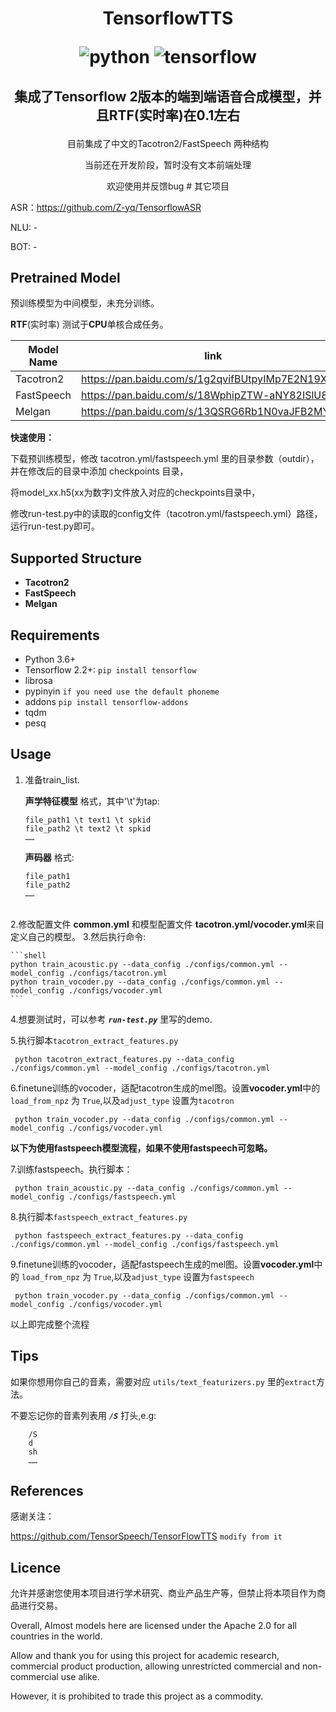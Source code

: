 <h1 align="center">
<p>TensorflowTTS</p>
<p align="center">
<img alt="python" src="https://img.shields.io/badge/python-%3E%3D3.6-blue">
<img alt="tensorflow" src="https://img.shields.io/badge/tensorflow-%3E%3D2.2.0-orange">
</p>
</h1>
<h2 align="center">
<p>集成了Tensorflow 2版本的端到端语音合成模型，并且RTF(实时率)在0.1左右</p>
</h2>
<p align="center">
目前集成了中文的Tacotron2/FastSpeech 两种结构
</p>
<p align="center">
当前还在开发阶段，暂时没有文本前端处理
</p>
<p align="center">
欢迎使用并反馈bug
# 其它项目

ASR：https://github.com/Z-yq/TensorflowASR

NLU:  -

BOT:  -

## Pretrained Model

预训练模型为中间模型，未充分训练。

**RTF**(实时率) 测试于**CPU**单核合成任务。 


Model Name| link                                          |code       |Params Size|RTF|
----------|-----------------------------------------------|-----------|---------|-----|
Tacotron2|https://pan.baidu.com/s/1g2qvifBUtpyIMp7E2N19Xw|wfwv| 34M|0.114|
FastSpeech|https://pan.baidu.com/s/18WphipZTW-aNY82ISlU8Nw|tjru| 28M|0.056|
Melgan|https://pan.baidu.com/s/13QSRG6Rb1N0vaJFB2MYiGg|r6e3|24M|0.02|


**快速使用：**

下载预训练模型，修改 tacotron.yml/fastspeech.yml 里的目录参数（outdir），并在修改后的目录中添加 checkpoints 目录，

将model_xx.h5(xx为数字)文件放入对应的checkpoints目录中，

修改run-test.py中的读取的config文件（tacotron.yml/fastspeech.yml）路径，运行run-test.py即可。


## Supported Structure
-  **Tacotron2**
-  **FastSpeech**
-  **Melgan**


## Requirements

-   Python 3.6+
-   Tensorflow 2.2+: `pip install tensorflow`
-   librosa
-   pypinyin `if you need use the default phoneme`
-   addons `pip install tensorflow-addons`
-   tqdm
-   pesq

## Usage

1. 准备train_list.


    **声学特征模型** 格式，其中'\t'为tap:
    
    ```text
    file_path1 \t text1 \t spkid
    file_path2 \t text2 \t spkid
    ……
    ```
    
    **声码器** 格式:
    ```text
    file_path1
    file_path2
    ……
    ```


​        
2.修改配置文件 **common.yml** 和模型配置文件 **tacotron.yml/vocoder.yml**来自定义自己的模型。
3.然后执行命令:

    ```shell
    python train_acoustic.py --data_config ./configs/common.yml --model_config ./configs/tacotron.yml
    python train_vocoder.py --data_config ./configs/common.yml --model_config ./configs/vocoder.yml
    ```

4.想要测试时，可以参考 **_`run-test.py`_** 里写的demo.


5.执行脚本`tacotron_extract_features.py`
   ```shell
    python tacotron_extract_features.py --data_config ./configs/common.yml --model_config ./configs/tacotron.yml
   ```
6.finetune训练的vocoder，适配tacotron生成的mel图。设置**vocoder.yml**中的 `load_from_npz` 为 `True`,以及`adjust_type` 设置为`tacotron`
   ```shell 
    python train_vocoder.py --data_config ./configs/common.yml --model_config ./configs/vocoder.yml
   ```

**以下为使用fastspeech模型流程，如果不使用fastspeech可忽略。**

7.训练fastspeech。执行脚本：
   ```shell
    python train_acoustic.py --data_config ./configs/common.yml --model_config ./configs/fastspeech.yml
   ```
8.执行脚本`fastspeech_extract_features.py`
   ```shell
    python fastspeech_extract_features.py --data_config ./configs/common.yml --model_config ./configs/fastspeech.yml
   ```
9.finetune训练的vocoder，适配fastspeech生成的mel图。设置**vocoder.yml**中的 `load_from_npz` 为 `True`,以及`adjust_type` 设置为`fastspeech`
   ```shell 
    python train_vocoder.py --data_config ./configs/common.yml --model_config ./configs/vocoder.yml
   ```
以上即完成整个流程

## Tips
如果你想用你自己的音素，需要对应 `utils/text_featurizers.py` 里的`extract`方法。

不要忘记你的音素列表用 **_`/S`_** 打头,e.g:


        /S
        d
        sh
        ……


## References

感谢关注：


https://github.com/TensorSpeech/TensorFlowTTS `modify from it`


## Licence

允许并感谢您使用本项目进行学术研究、商业产品生产等，但禁止将本项目作为商品进行交易。

Overall, Almost models here are licensed under the Apache 2.0 for all countries in the world.

Allow and thank you for using this project for academic research, commercial product production, allowing unrestricted commercial and non-commercial use alike. 

However, it is prohibited to trade this project as a commodity.
